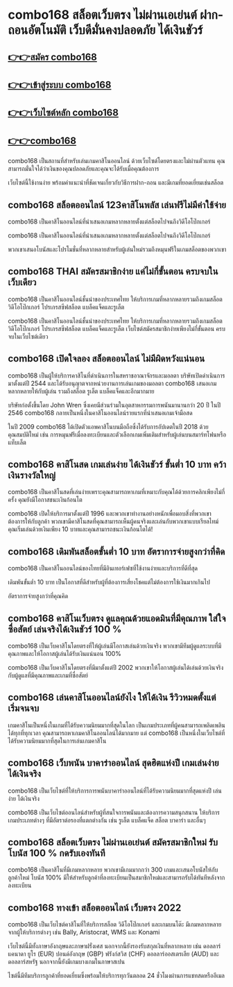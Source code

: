 # combo168 สล็อตเว็บตรง ไม่ผ่านเอเย่นต์ ฝาก-ถอนอัตโนมัติ เว็บดีมั่นคงปลอดภัย ได้เงินชัวร์
 
## [👉👉สมัคร combo168](https://bit.ly/3PQ4PZQ)
 
## [👉👉เข้าสู่ระบบ combo168](https://bit.ly/3PQ4PZQ)
 
## [👉👉เว็บไซต์หลัก combo168](https://bit.ly/3PQ4PZQ)

## [👉👉combo168](https://bit.ly/3PQ4PZQ)
 
combo168 เป็นสถานที่สำหรับเล่นเกมคาสิโนออนไลน์ ด้วยเว็บไซต์โดยตรงและไม่ผ่านตัวแทน คุณสามารถมั่นใจได้ว่าเงินของคุณปลอดภัยและคุณจะได้รับเมื่อคุณต้องการ

เว็บไซต์นี้ใช้งานง่าย พร้อมคำแนะนำที่ชัดเจนเกี่ยวกับวิธีการฝาก-ถอน และมีเกมที่ยอดเยี่ยมเช่นสล็อต
 
## combo168 สล็อตออนไลน์ 123คาสิโนพลัส เล่นฟรีไม่มีค่าใช้จ่าย
 
combo168 เป็นคาสิโนออนไลน์ที่นำเสนอเกมหลากหลายตั้งแต่สล็อตไปจนถึงวิดีโอโป๊กเกอร์

combo168 เป็นคาสิโนออนไลน์ที่นำเสนอเกมหลากหลายตั้งแต่สล็อตไปจนถึงวิดีโอโป๊กเกอร์

พวกเขาเสนอโบนัสและโปรโมชั่นที่หลากหลายสำหรับผู้เล่นใหม่รวมถึงหมุนฟรีในเกมสล็อตของพวกเขา
 
## combo168 THAI สมัครสมาชิกง่าย แค่ไม่กี่ขั้นตอน ครบจบในเว็บเดียว
 
combo168 เป็นคาสิโนออนไลน์ชั้นนำของประเทศไทย ให้บริการเกมที่หลากหลายรวมถึงเกมสล็อต วิดีโอโป๊กเกอร์ โปรเกรสซีฟสล็อต แบล็คแจ็คและรูเล็ต

combo168 เป็นคาสิโนออนไลน์ชั้นนำของประเทศไทย ให้บริการเกมที่หลากหลายรวมถึงเกมสล็อต วิดีโอโป๊กเกอร์ โปรเกรสซีฟสล็อต แบล็คแจ็คและรูเล็ต เว็บไซต์สมัครสมาชิกง่ายเพียงไม่กี่ขั้นตอน ครบจบในเว็บไซต์เดียว
 
## combo168 เปิดใจลอง สล็อตออนไลน์ ไม่มีผิดหวังแน่นอน
 
combo168 เป็นผู้ให้บริการคาสิโนที่ดำเนินการในสหราชอาณาจักรและมอลตา บริษัทเปิดดำเนินการมาตั้งแต่ปี 2544 และได้รับอนุญาตจากหน่วยงานการเล่นเกมของมอลตา combo168 เสนอเกมหลากหลายให้กับผู้เล่น รวมถึงสล็อต รูเล็ต แบล็คแจ็คและอีกมากมาย

บริษัทก่อตั้งขึ้นโดย John Wren ซึ่งเคยมีส่วนร่วมในอุตสาหกรรมการพนันมานานกว่า 20 ปี ในปี 2546 combo168 กลายเป็นหนึ่งในคาสิโนออนไลน์รายแรกที่นำเสนอเกมเจ้ามือสด

ในปี 2009 combo168 ได้เปิดตัวแอพคาสิโนบนมือถือซึ่งได้รับการอัปเดตในปี 2018 ด้วยคุณสมบัติใหม่ เช่น การหมุนฟรีเมื่อลงทะเบียนและตัวเลือกเกมเพิ่มเติมสำหรับผู้เล่นบนสมาร์ทโฟนหรือแท็บเล็ต
 
## combo168 คาสิโนสด เกมเล่นง่าย ได้เงินชัวร์ ขั้นต่ำ 10 บาท คว้าเงินรางวัลใหญ่
 
combo168 เป็นคาสิโนสดที่เล่นง่ายเพราะคุณสามารถหาเกมที่เหมาะกับคุณได้ด้วยการคลิกเพียงไม่กี่ครั้ง คุณยังมีโอกาสชนะเงินก้อนโต

combo168 เปิดให้บริการมาตั้งแต่ปี 1996 และพวกเขาทำงานอย่างหนักเพื่อมอบสิ่งที่พวกเขาต้องการให้กับลูกค้า พวกเขามีคาสิโนสดที่คุณสามารถเห็นผู้คนจริงและเล่นกับพวกเขาแบบเรียลไทม์ คุณเริ่มเล่นด้วยเงินเพียง 10 บาทและคุณสามารถชนะเงินก้อนโตได้!
 
## combo168 เดิมพันสล็อตขั้นต่ำ 10 บาท อัตราการจ่ายสูงกว่าที่คิด
 
combo168 เป็นคาสิโนออนไลน์ของไทยที่มีอินเทอร์เฟซที่ใช้งานง่ายและบริการที่ดีที่สุด

เดิมพันขั้นต่ำ 10 บาท เป็นโอกาสที่ดีสำหรับผู้ที่ต้องการเสี่ยงโชคแต่ไม่ต้องการใช้เงินมากเกินไป

อัตราการจ่ายสูงกว่าที่คุณคิด
 
## combo168 คาสิโนเว็บตรง ดูแลคุณด้วยแอดมินที่มีคุณภาพ ใส่ใจซื่อสัตย์ เล่นจริงได้เงินชัวร์ 100 %
 
combo168 เป็นเว็บคาสิโนโดยตรงที่ให้ผู้เล่นมีโอกาสเล่นด้วยเงินจริง พวกเขามีทีมผู้ดูแลระบบที่มีคุณภาพและให้โอกาสผู้เล่นได้รับเงินแน่นอน 100%

combo168 เป็นเว็บคาสิโนโดยตรงที่มีมาตั้งแต่ปี 2002 พวกเขาให้โอกาสผู้เล่นได้เล่นด้วยเงินจริงกับผู้ดูแลที่มีคุณภาพและเกมที่ซื่อสัตย์
 
## combo168 เล่นคาสิโนออนไลน์ยังไง ให้ได้เงิน  รีวิวหมดตั้งแต่เริ่มจนจบ
 
เกมคาสิโนเป็นหนึ่งในเกมที่ได้รับความนิยมมากที่สุดในโลก เป็นเกมประเภทที่ผู้คนสามารถเพลิดเพลินได้ทุกที่ทุกเวลา คุณสามารถหาเกมคาสิโนออนไลน์ได้มากมาย แต่ combo168 เป็นหนึ่งในเว็บไซต์ที่ได้รับความนิยมมากที่สุดในการเล่นเกมคาสิโน
 
## combo168 เว็บพนัน บาคาร่าออนไลน์ สุดฮิตแห่งปี เกมเล่นง่าย ได้เงินจริง
 
combo168 เป็นเว็บไซต์ที่ให้บริการการพนันบาคาร่าออนไลน์ที่ได้รับความนิยมมากที่สุดแห่งปี เล่นง่าย ได้เงินจริง

combo168 เป็นเว็บไซต์ออนไลน์สำหรับผู้ที่สนใจการพนันและต้องการความสนุกสนาน ให้บริการเกมประเภทต่างๆ ที่มีอัตราต่อรองที่แตกต่างกัน เช่น รูเล็ต แบล็คแจ็ค สล็อต บาคาร่า และอื่นๆ
 
## combo168 สล็อตเว็บตรง ไม่ผ่านเอเย่นต์ สมัครสมาชิกใหม่ รับโบนัส 100 % กดรับเองทันที
 
combo168 เป็นคาสิโนที่มีเกมหลากหลาย พวกเขามีเกมมากกว่า 300 เกมและเสนอโบนัสให้กับลูกค้าใหม่ โบนัส 100% มีให้สำหรับลูกค้าที่ลงทะเบียนเป็นสมาชิกใหม่และสามารถรับได้ทันทีหลังจากลงทะเบียน
 
## combo168 ทางเข้า สล็อตออนไลน์ เว็บตรง 2022
 
combo168 เป็นเว็บไซต์คาสิโนที่ให้บริการสล็อต วิดีโอโป๊กเกอร์ และเกมบนโต๊ะ มีเกมหลากหลายจากผู้ให้บริการต่างๆ เช่น Bally, Aristocrat, WMS และ Konami

เว็บไซต์นี้มีทั้งภาษาอังกฤษและภาษาฝรั่งเศส นอกจากนี้ยังรองรับสกุลเงินที่หลากหลาย เช่น ดอลลาร์แคนาดา ยูโร (EUR) ปอนด์อังกฤษ (GBP) ฟรังก์สวิส (CHF) ดอลลาร์ออสเตรเลีย (AUD) และดอลลาร์สหรัฐ นอกจากนี้ยังมีเกมบางเกมในภาษาสเปน

ไซต์นี้มีทีมบริการลูกค้าที่ยอดเยี่ยมซึ่งพร้อมให้บริการทุกวันตลอด 24 ชั่วโมงผ่านการแชทสดหรืออีเมล